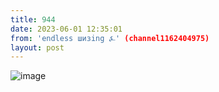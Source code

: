 ```yaml
---
title: 944
date: 2023-06-01 12:35:01
from: 'endless шизing ⍼' (channel1162404975)
layout: post
---
```


![image](photos/photo_89@01-06-2023_12-35-01.jpg)


